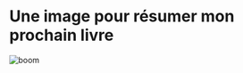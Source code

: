# Une image pour résumer mon prochain livre

![boom](http://blog.tcrouzet.comhttps://tcrouzet.com/images_tc/2009/03/boom.png)